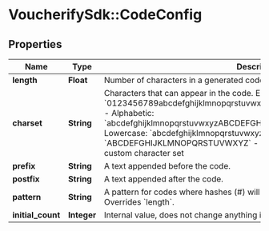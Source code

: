 # VoucherifySdk::CodeConfig

## Properties

| Name | Type | Description | Notes |
| ---- | ---- | ----------- | ----- |
| **length** | **Float** | Number of characters in a generated code (excluding prefix and postfix). | [optional] |
| **charset** | **String** | Characters that can appear in the code.    Examples:  - Alphanumeric: &#x60;0123456789abcdefghijklmnopqrstuvwxyzABCDEFGHIJKLMNOPQRSTUVWXYZ&#x60;  - Alphabetic: &#x60;abcdefghijklmnopqrstuvwxyzABCDEFGHIJKLMNOPQRSTUVWXYZ&#x60;  - Alphabetic Lowercase: &#x60;abcdefghijklmnopqrstuvwxyz&#x60;  - Alphabetic Uppercase: &#x60;ABCDEFGHIJKLMNOPQRSTUVWXYZ&#x60;  - Numbers: &#x60;0123456789&#x60;   - Custom: a custom character set | [optional] |
| **prefix** | **String** | A text appended before the code. | [optional] |
| **postfix** | **String** | A text appended after the code. | [optional] |
| **pattern** | **String** | A pattern for codes where hashes (#) will be replaced with random characters. Overrides &#x60;length&#x60;. | [optional] |
| **initial_count** | **Integer** | Internal value, does not change anything if provided. | [optional] |

